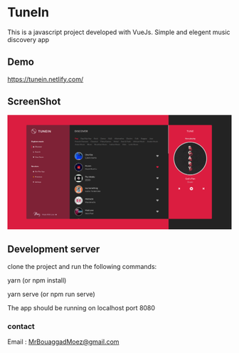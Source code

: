 # TuneIn
This is a javascript project developed with VueJs.
Simple and elegent music discovery app
## Demo
https://tunein.netlify.com/
## ScreenShot
![](public/app.png)
## Development server
clone the project and run the following commands:

yarn (or npm install)

yarn serve (or npm run serve) 

The app should be running on localhost port 8080
### contact
Email : MrBouaggadMoez@gmail.com
